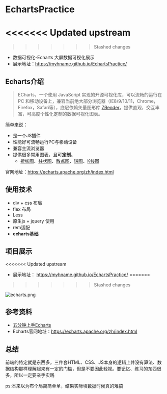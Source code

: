 # EchartsPractice
<<<<<<< Updated upstream
=======

>>>>>>> Stashed changes
- 数据可视化-Echarts 大屏数据可视化展示
- 展示地址：https://myhname.github.io/EchartsPractice/


## Echarts介绍

> ECharts，一个使用 JavaScript 实现的开源可视化库，可以流畅的运行在 PC 和移动设备上，兼容当前绝大部分浏览器（IE8/9/10/11，Chrome，Firefox，Safari等），底层依赖矢量图形库 [ZRender](https://github.com/ecomfe/zrender)，提供直观，交互丰富，可高度个性化定制的数据可视化图表。

简单来说：

- 是一个JS插件
- 性能好可流畅运行PC与移动设备
- 兼容主流浏览器
- 提供很多常用图表，且可**定制**。
  - [折线图](https://echarts.apache.org/examples/zh/index.html#chart-type-line)、[柱状图](https://echarts.apache.org/examples/zh/index.html#chart-type-bar)、[散点图](https://echarts.apache.org/examples/zh/index.html#chart-type-scatter)、[饼图](https://echarts.apache.org/examples/zh/index.html#chart-type-pie)、[K线图](https://echarts.apache.org/examples/zh/index.html#chart-type-candlestick)

官网地址：<https://echarts.apache.org/zh/index.html>

## 使用技术

- div + css 布局
- flex 布局
- Less
- 原生js + jquery 使用
- rem适配
- **echarts基础**

## 项目展示
<<<<<<< Updated upstream
- 展示地址：  https://myhname.github.io/EchartsPractice/
=======
>>>>>>> Stashed changes

![echarts.png](https://z4a.net/images/2020/06/29/echarts.png)

## 参考资料

- [五分钟上手Echarts](https://echarts.apache.org/zh/tutorial.html#5%20%E5%88%86%E9%92%9F%E4%B8%8A%E6%89%8B%20ECharts)
- Echarts官网地址：<https://echarts.apache.org/zh/index.html>

## 总结

前端的特定就是东西多，三件套HTML、CSS、JS本身的逻辑上并没有算法、数据结构那样理解起来有一定的门槛，但是不要因此轻视。要记忆、练习的东西很多，所以一定要亲手实践

ps:本来以为布个局简简单单，结果实际填数据时候真的难搞
